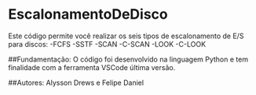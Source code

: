 # EscalonamentoDeDisco
Este código permite você realizar os seis tipos de escalonamento de E/S para discos:
-FCFS
-SSTF 
-SCAN
-C-SCAN
-LOOK
-C-LOOK

##Fundamentação:
O código foi desenvolvido na linguagem Python e tem finalidade com a ferramenta VSCode última versão.

##Autores:
Alysson Drews e Felipe Daniel
